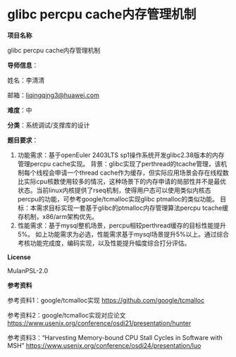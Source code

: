# glibc percpu cache内存管理机制
**项目名称**

glibc percpu cache内存管理机制

**导师信息**：

姓名：李清清

邮箱：liqingqing3@huawei.com

**难度**：中

**分类**：系统调试/支撑库的设计

**题目要求**：

1. 功能需求：基于openEuler 2403LTS sp1操作系统开发glibc2.38版本的内存管理percpu cache实现。
   背景：glibc实现了perthread的tcache管理，该机制每个线程会申请一个thread cache作为缓存，但实际应用场景会存在线程数比实际cpu核数使用较多的情况，这种场景下的内存申请的局部性并不是最优状态。当前linux内核提供了rseq机制，使得用户态可以使用类似内核态percpu的功能，可参考google/tcmalloc实现glibc ptmalloc的类似功能。
   目标：本需求目标实现一套基于glibc的ptmalloc内存管理算法percpu tcache缓存机制，x86/arm架构优先。
2. 性能需求：基于mysql整机场景，percpu相较perthread缓存的目标性能提升5%。
   如上功能需求为必选，性能需求基于mysql场景提升5%以上。通过综合考核功能完成度，编码实现，以及性能提升幅度综合打分评估。

**License**

MulanPSL-2.0

**参考资料**

参考资料1：google/tcmalloc实现 https://github.com/google/tcmalloc

参考资料2：google/tcmalloc实现对应论文 https://www.usenix.org/conference/osdi21/presentation/hunter

参考资料3：“Harvesting Memory-bound CPU Stall Cycles in Software with MSH” https://www.usenix.org/conference/osdi24/presentation/luo
